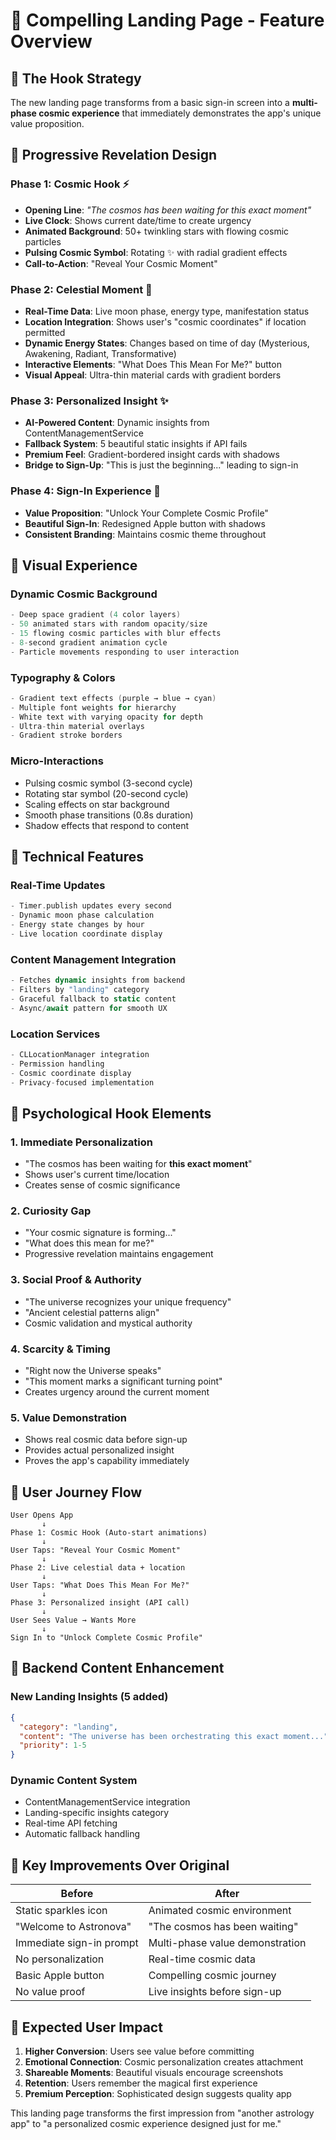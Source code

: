 # 🌟 Compelling Landing Page - Feature Overview

## 🎯 **The Hook Strategy**

The new landing page transforms from a basic sign-in screen into a **multi-phase cosmic experience** that immediately demonstrates the app's unique value proposition.

## 🌌 **Progressive Revelation Design**

### **Phase 1: Cosmic Hook** ⚡
- **Opening Line**: *"The cosmos has been waiting for this exact moment"*
- **Live Clock**: Shows current date/time to create urgency
- **Animated Background**: 50+ twinkling stars with flowing cosmic particles
- **Pulsing Cosmic Symbol**: Rotating ✨ with radial gradient effects
- **Call-to-Action**: "Reveal Your Cosmic Moment"

### **Phase 2: Celestial Moment** 🌙
- **Real-Time Data**: Live moon phase, energy type, manifestation status
- **Location Integration**: Shows user's "cosmic coordinates" if location permitted
- **Dynamic Energy States**: Changes based on time of day (Mysterious, Awakening, Radiant, Transformative)
- **Interactive Elements**: "What Does This Mean For Me?" button
- **Visual Appeal**: Ultra-thin material cards with gradient borders

### **Phase 3: Personalized Insight** ✨
- **AI-Powered Content**: Dynamic insights from ContentManagementService
- **Fallback System**: 5 beautiful static insights if API fails
- **Premium Feel**: Gradient-bordered insight cards with shadows
- **Bridge to Sign-Up**: "This is just the beginning..." leading to sign-in

### **Phase 4: Sign-In Experience** 🔮
- **Value Proposition**: "Unlock Your Complete Cosmic Profile"
- **Beautiful Sign-In**: Redesigned Apple button with shadows
- **Consistent Branding**: Maintains cosmic theme throughout

## 🎨 **Visual Experience**

### **Dynamic Cosmic Background**
```swift
- Deep space gradient (4 color layers)
- 50 animated stars with random opacity/size
- 15 flowing cosmic particles with blur effects
- 8-second gradient animation cycle
- Particle movements responding to user interaction
```

### **Typography & Colors**
```swift
- Gradient text effects (purple → blue → cyan)
- Multiple font weights for hierarchy
- White text with varying opacity for depth
- Ultra-thin material overlays
- Gradient stroke borders
```

### **Micro-Interactions**
- Pulsing cosmic symbol (3-second cycle)
- Rotating star symbol (20-second cycle)
- Scaling effects on star background
- Smooth phase transitions (0.8s duration)
- Shadow effects that respond to content

## 🔧 **Technical Features**

### **Real-Time Updates**
```swift
- Timer.publish updates every second
- Dynamic moon phase calculation
- Energy state changes by hour
- Live location coordinate display
```

### **Content Management Integration**
```swift
- Fetches dynamic insights from backend
- Filters by "landing" category
- Graceful fallback to static content
- Async/await pattern for smooth UX
```

### **Location Services**
```swift
- CLLocationManager integration
- Permission handling
- Cosmic coordinate display
- Privacy-focused implementation
```

## 🎪 **Psychological Hook Elements**

### **1. Immediate Personalization**
- "The cosmos has been waiting for **this exact moment**"
- Shows user's current time/location
- Creates sense of cosmic significance

### **2. Curiosity Gap**
- "Your cosmic signature is forming..."
- "What does this mean for me?"
- Progressive revelation maintains engagement

### **3. Social Proof & Authority**
- "The universe recognizes your unique frequency"
- "Ancient celestial patterns align"
- Cosmic validation and mystical authority

### **4. Scarcity & Timing**
- "Right now the Universe speaks"
- "This moment marks a significant turning point"
- Creates urgency around the current moment

### **5. Value Demonstration**
- Shows real cosmic data before sign-up
- Provides actual personalized insight
- Proves the app's capability immediately

## 📱 **User Journey Flow**

```
User Opens App
       ↓
Phase 1: Cosmic Hook (Auto-start animations)
       ↓
User Taps: "Reveal Your Cosmic Moment"
       ↓
Phase 2: Live celestial data + location
       ↓
User Taps: "What Does This Mean For Me?"
       ↓
Phase 3: Personalized insight (API call)
       ↓
User Sees Value → Wants More
       ↓
Sign In to "Unlock Complete Cosmic Profile"
```

## 🔮 **Backend Content Enhancement**

### **New Landing Insights** (5 added)
```json
{
  "category": "landing",
  "content": "The universe has been orchestrating this exact moment...",
  "priority": 1-5
}
```

### **Dynamic Content System**
- ContentManagementService integration
- Landing-specific insights category
- Real-time API fetching
- Automatic fallback handling

## 🚀 **Key Improvements Over Original**

| **Before** | **After** |
|------------|-----------|
| Static sparkles icon | Animated cosmic environment |
| "Welcome to Astronova" | "The cosmos has been waiting" |
| Immediate sign-in prompt | Multi-phase value demonstration |
| No personalization | Real-time cosmic data |
| Basic Apple button | Compelling cosmic journey |
| No value proof | Live insights before sign-up |

## 💫 **Expected User Impact**

1. **Higher Conversion**: Users see value before committing
2. **Emotional Connection**: Cosmic personalization creates attachment
3. **Shareable Moments**: Beautiful visuals encourage screenshots
4. **Retention**: Users remember the magical first experience
5. **Premium Perception**: Sophisticated design suggests quality app

This landing page transforms the first impression from "another astrology app" to "a personalized cosmic experience designed just for me."